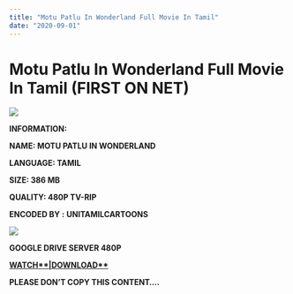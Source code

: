 ```yaml
---
title: "Motu Patlu In Wonderland Full Movie In Tamil"
date: "2020-09-01"
---
```


# Motu Patlu In Wonderland Full Movie In Tamil (FIRST ON NET)

[![](https://1.bp.blogspot.com/-SGxFw7CB2VY/XvNifTp50CI/AAAAAAAABfA/Eo4379tCdFslY87hkqh29xN1U7OBao2pACK4BGAsYHg/w640-h350/Motu{c48f4630022c0d57354920639953d21a0626fbbe35cb91b826b45669a52e752e}2BPatlu{c48f4630022c0d57354920639953d21a0626fbbe35cb91b826b45669a52e752e}2BIn{c48f4630022c0d57354920639953d21a0626fbbe35cb91b826b45669a52e752e}2BWonderland.jpg)](https://1.bp.blogspot.com/-SGxFw7CB2VY/XvNifTp50CI/AAAAAAAABfA/Eo4379tCdFslY87hkqh29xN1U7OBao2pACK4BGAsYHg/s1280/Motu{c48f4630022c0d57354920639953d21a0626fbbe35cb91b826b45669a52e752e}2BPatlu{c48f4630022c0d57354920639953d21a0626fbbe35cb91b826b45669a52e752e}2BIn{c48f4630022c0d57354920639953d21a0626fbbe35cb91b826b45669a52e752e}2BWonderland.jpg)

**INFORMATION:**

**NAME: MOTU PATLU IN WONDERLAND**

**LANGUAGE: TAMIL**

**SIZE: 386 MB**

**QUALITY: 480P TV-RIP**

**ENCODED BY :** **UNITAMILCARTOONS**

[![](https://1.bp.blogspot.com/-jXabGppJwK8/XvNivDDQz2I/AAAAAAAABfQ/sOWGeOuLA64V_eAp_9snLX91XoVsz5gdgCK4BGAsYHg/w400-h221/Motu{c48f4630022c0d57354920639953d21a0626fbbe35cb91b826b45669a52e752e}2BPatlu{c48f4630022c0d57354920639953d21a0626fbbe35cb91b826b45669a52e752e}2BIn{c48f4630022c0d57354920639953d21a0626fbbe35cb91b826b45669a52e752e}2BWonderland{c48f4630022c0d57354920639953d21a0626fbbe35cb91b826b45669a52e752e}2B1.jpg)](https://1.bp.blogspot.com/-jXabGppJwK8/XvNivDDQz2I/AAAAAAAABfQ/sOWGeOuLA64V_eAp_9snLX91XoVsz5gdgCK4BGAsYHg/s1277/Motu{c48f4630022c0d57354920639953d21a0626fbbe35cb91b826b45669a52e752e}2BPatlu{c48f4630022c0d57354920639953d21a0626fbbe35cb91b826b45669a52e752e}2BIn{c48f4630022c0d57354920639953d21a0626fbbe35cb91b826b45669a52e752e}2BWonderland{c48f4630022c0d57354920639953d21a0626fbbe35cb91b826b45669a52e752e}2B1.jpg)

**GOOGLE DRIVE SERVER 480P**

**[**WATCH****|DOWNLOAD**](https://gplinks.co/uW61OcQ)**

**PLEASE DON’T COPY THIS CONTENT….**
